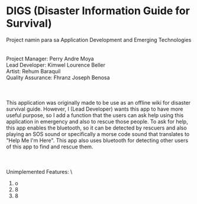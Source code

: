 # DIGS (Disaster Information Guide for Survival)
<!--- comment --->
Project namin para sa Application Development and Emerging Technologies \
\
\
Project Manager: Perry Andre Moya  \
Lead Developer: Kimwel Lourence Beller  \
Artist: Rehum Baraquil  \
Quality Assurance: Fhranz Joseph Benosa \
\
\
\
This application was originally made to be use as an offline wiki for disaster survival guide. 
However, I (Lead Developer) wants this app to have more useful purpose, so I add a function that the users can ask help using this application in emergency and also to rescue those people. 
To ask for help, this app enables the bluetooth, so it can be detected by rescuers and also playing an SOS sound or specifically a morse code sound that translates to "Help Me I'm Here". 
This app also uses bluetooth for detecting other users of this app to find and rescue them. \
\
\
\
Unimplemented Features: \
1. o
2. 8
3. 8
